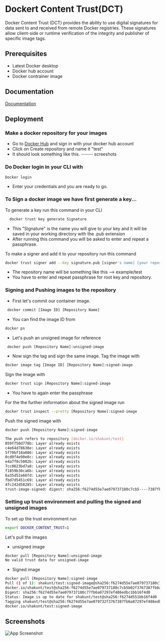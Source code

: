 
# Dockert Content Trust(DCT)

Docker Content Trust (DCT) provides the ability to use digital signatures for data sent to and received from remote Docker registries. These signatures allow client-side or runtime verification of the integrity and publisher of specific image tags.

## Prerequisites
- Latest Docker desktop 
- Docker hub account
- Docker contrainer image
## Documentation

[Documentation](https://docs.docker.com/engine/security/trust/)


## Deployment
### Make a docker repository for your images
- Go to [Docker Hub](https://hub.docker.com/) and sign in with your docker hub account
- Click on Create repository and name it "test"
- It should look something like this.
------ screeshots

### Do Docker login in your CLI with 
```bash 
Docker login 
```
- Enter your credentials and you are ready to go.

### To Sign a docker image we have first generate a key...
To generate a key run this command in your CLI

```bash
  docker trust key generate Signature
```
- This "Signature" is the name you will give to your key and it will be saved in your working directory with the .pub extension
- After running this command you will be asked to enter and repeat a passphrase.

To make a signer and add it to your repository run this command
```bash 
docker trust signer add --key signature.pub [signer's name] [your repository's name]
```
- The repository name will be something like this --> example/test
- You have to enter and repeat passphrase for root key and repository.

### Signing and Pushing images to the repository
- First let's commit our container image.
```bash
 docker commit [Image ID] [Repository Name]
```
- You can find the image ID from
```bash
docker ps
``` 
- Let's push an unsigned image for reference
```bash
 docker push [Repository Name]:unsigned-image
```
- Now sign the tag and sign the same image.
Tag the image with 
```bash
docker image tag [Image ID] [Repository Name]:signed-image
```
Sign the image with
```bash
docker trust sign [Repository Name]:signed-image
```
- You have to again enter the passphrase

For the the further imformation about the signed image run
```bash
docker trust inspect --pretty [Repository Name]:signed-image
```
Push the signed image with 
```bash
docker push [Repository Name]:signed-image

The push refers to repository [docker.io/shakunt/test]
059ff50d778b: Layer already exists
c4e64d78638e: Layer already exists
5f70bf18a086: Layer already exists
0cd0f4e90e0c: Layer already exists
e4a7f8c5002b: Layer already exists
7cc0623bd7a8: Layer already exists
f1859b30ca6b: Layer already exists
6a35d52a66fd: Layer already exists
fbd7d5451c69: Layer already exists
4fc242d58285: Layer already exists
trust-image-signed: digest: sha256:f6274d55e7ae079737180c7cb5----7387fb6a87297ef486edbc1bb16f4d0 size: 2409
```

### Setting up trust environment and pulling the signed and unsigned images

To set up the trust environment run
```bash
export DOCKER_CONTENT_TRUST=1
```
Let's pull the images
- unsigned image
```bash
docker pull [Repository Name]:unsigned-image
No valid trust data for unsigned-image
```
- Signed image
```bash
docker pull [Repository Name]:signed-image
Pull (1 of 1): shakunt/test:signed-image@sha256:f6274d55e7ae079737180c7cb5b02f386edbc1bb16f4d0
docker.io/shakunt/test@sha256:f6274d55e7ae079737180c7cb5b02f3767387fb6a87bb16f4d0: Pulling from shakunt/test
Digest: sha256:f6274d55e7ae079737180c77fb6a87297ef486edbc1bb16f4d0
Status: Image is up to date for shakunt/test@sha256:f6274d551bb16f4d0
Tagging shakunt/test@sha256:f6274d55e7ae079732f3767387fb6a87297ef486edbc1bb16f4d0 as shakunt/test:signed-image
docker.io/shakunt/test:signed-image
```
## Screenshots

![App Screenshot](https://via.placeholder.com/468x300?text=App+Screenshot+Here)

